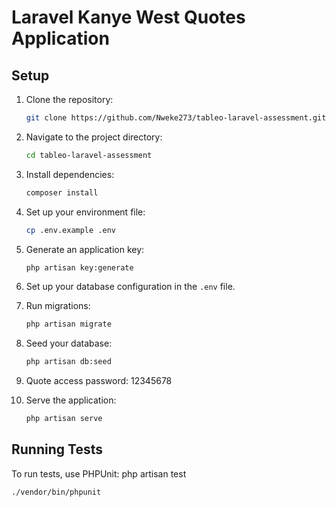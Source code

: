 # Laravel Kanye West Quotes Application

## Setup

1. Clone the repository:

    ```bash
    git clone https://github.com/Nweke273/tableo-laravel-assessment.git
    ```

2. Navigate to the project directory:

    ```bash
    cd tableo-laravel-assessment
    ```

3. Install dependencies:

    ```bash
    composer install
    ```

4. Set up your environment file:

    ```bash
    cp .env.example .env
    ```

5. Generate an application key:

    ```bash
    php artisan key:generate
    ```

6. Set up your database configuration in the `.env` file.

7. Run migrations:

    ```bash
    php artisan migrate
    ```

8. Seed your database:
    ```bash
    php artisan db:seed
    ```
9. Quote access password: 12345678

10. Serve the application:

    ```bash
    php artisan serve
    ```

## Running Tests

To run tests, use PHPUnit: php artisan test

```bash
./vendor/bin/phpunit
```
